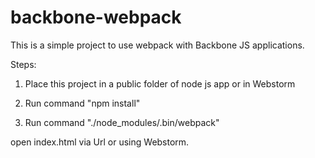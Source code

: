 # backbone-webpack


This is a simple project to use webpack with Backbone JS applications.

Steps:

1) Place this project in a public folder of node js app or in Webstorm

2) Run command "npm install"

3) Run command "./node_modules/.bin/webpack"

open index.html via Url or using Webstorm.  
